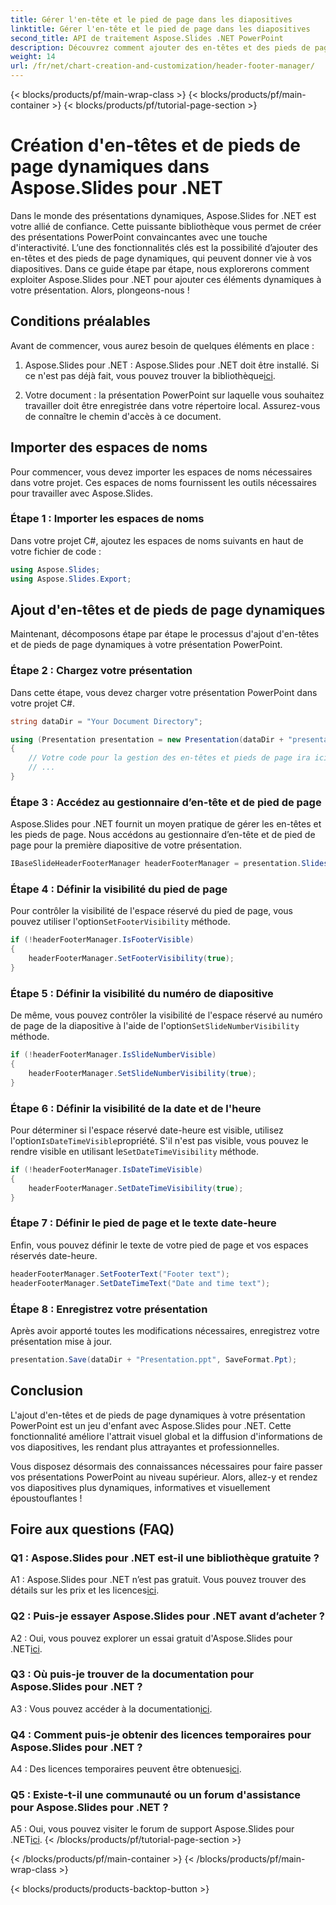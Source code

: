```yaml
---
title: Gérer l'en-tête et le pied de page dans les diapositives
linktitle: Gérer l'en-tête et le pied de page dans les diapositives
second_title: API de traitement Aspose.Slides .NET PowerPoint
description: Découvrez comment ajouter des en-têtes et des pieds de page dynamiques dans des présentations PowerPoint à l'aide d'Aspose.Slides pour .NET.
weight: 14
url: /fr/net/chart-creation-and-customization/header-footer-manager/
---
```


{< blocks/products/pf/main-wrap-class >}
{< blocks/products/pf/main-container >}
{< blocks/products/pf/tutorial-page-section >}


# Création d'en-têtes et de pieds de page dynamiques dans Aspose.Slides pour .NET

Dans le monde des présentations dynamiques, Aspose.Slides for .NET est votre allié de confiance. Cette puissante bibliothèque vous permet de créer des présentations PowerPoint convaincantes avec une touche d'interactivité. L’une des fonctionnalités clés est la possibilité d’ajouter des en-têtes et des pieds de page dynamiques, qui peuvent donner vie à vos diapositives. Dans ce guide étape par étape, nous explorerons comment exploiter Aspose.Slides pour .NET pour ajouter ces éléments dynamiques à votre présentation. Alors, plongeons-nous !

## Conditions préalables

Avant de commencer, vous aurez besoin de quelques éléments en place :

1.  Aspose.Slides pour .NET : Aspose.Slides pour .NET doit être installé. Si ce n'est pas déjà fait, vous pouvez trouver la bibliothèque[ici](https://releases.aspose.com/slides/net/).

2. Votre document : la présentation PowerPoint sur laquelle vous souhaitez travailler doit être enregistrée dans votre répertoire local. Assurez-vous de connaître le chemin d'accès à ce document.

## Importer des espaces de noms

Pour commencer, vous devez importer les espaces de noms nécessaires dans votre projet. Ces espaces de noms fournissent les outils nécessaires pour travailler avec Aspose.Slides.

### Étape 1 : Importer les espaces de noms

Dans votre projet C#, ajoutez les espaces de noms suivants en haut de votre fichier de code :

```csharp
using Aspose.Slides;
using Aspose.Slides.Export;
```

## Ajout d'en-têtes et de pieds de page dynamiques

Maintenant, décomposons étape par étape le processus d'ajout d'en-têtes et de pieds de page dynamiques à votre présentation PowerPoint.

### Étape 2 : Chargez votre présentation

Dans cette étape, vous devez charger votre présentation PowerPoint dans votre projet C#.

```csharp
string dataDir = "Your Document Directory";

using (Presentation presentation = new Presentation(dataDir + "presentation.ppt"))
{
    // Votre code pour la gestion des en-têtes et pieds de page ira ici.
    // ...
}
```

### Étape 3 : Accédez au gestionnaire d’en-tête et de pied de page

Aspose.Slides pour .NET fournit un moyen pratique de gérer les en-têtes et les pieds de page. Nous accédons au gestionnaire d’en-tête et de pied de page pour la première diapositive de votre présentation.

```csharp
IBaseSlideHeaderFooterManager headerFooterManager = presentation.Slides[0].HeaderFooterManager;
```

### Étape 4 : Définir la visibilité du pied de page

 Pour contrôler la visibilité de l'espace réservé du pied de page, vous pouvez utiliser l'option`SetFooterVisibility` méthode.

```csharp
if (!headerFooterManager.IsFooterVisible)
{
    headerFooterManager.SetFooterVisibility(true);
}
```

### Étape 5 : Définir la visibilité du numéro de diapositive

 De même, vous pouvez contrôler la visibilité de l'espace réservé au numéro de page de la diapositive à l'aide de l'option`SetSlideNumberVisibility` méthode.

```csharp
if (!headerFooterManager.IsSlideNumberVisible)
{
    headerFooterManager.SetSlideNumberVisibility(true);
}
```

### Étape 6 : Définir la visibilité de la date et de l'heure

 Pour déterminer si l'espace réservé date-heure est visible, utilisez l'option`IsDateTimeVisible`propriété. S'il n'est pas visible, vous pouvez le rendre visible en utilisant le`SetDateTimeVisibility` méthode.

```csharp
if (!headerFooterManager.IsDateTimeVisible)
{
    headerFooterManager.SetDateTimeVisibility(true);
}
```

### Étape 7 : Définir le pied de page et le texte date-heure

Enfin, vous pouvez définir le texte de votre pied de page et vos espaces réservés date-heure.

```csharp
headerFooterManager.SetFooterText("Footer text");
headerFooterManager.SetDateTimeText("Date and time text");
```

### Étape 8 : Enregistrez votre présentation

Après avoir apporté toutes les modifications nécessaires, enregistrez votre présentation mise à jour.

```csharp
presentation.Save(dataDir + "Presentation.ppt", SaveFormat.Ppt);
```

## Conclusion

L'ajout d'en-têtes et de pieds de page dynamiques à votre présentation PowerPoint est un jeu d'enfant avec Aspose.Slides pour .NET. Cette fonctionnalité améliore l'attrait visuel global et la diffusion d'informations de vos diapositives, les rendant plus attrayantes et professionnelles.

Vous disposez désormais des connaissances nécessaires pour faire passer vos présentations PowerPoint au niveau supérieur. Alors, allez-y et rendez vos diapositives plus dynamiques, informatives et visuellement époustouflantes !

## Foire aux questions (FAQ)

### Q1 : Aspose.Slides pour .NET est-il une bibliothèque gratuite ?
 A1 : Aspose.Slides pour .NET n’est pas gratuit. Vous pouvez trouver des détails sur les prix et les licences[ici](https://purchase.aspose.com/buy).

### Q2 : Puis-je essayer Aspose.Slides pour .NET avant d’acheter ?
A2 : Oui, vous pouvez explorer un essai gratuit d'Aspose.Slides pour .NET[ici](https://releases.aspose.com/).

### Q3 : Où puis-je trouver de la documentation pour Aspose.Slides pour .NET ?
 A3 : Vous pouvez accéder à la documentation[ici](https://reference.aspose.com/slides/net/).

### Q4 : Comment puis-je obtenir des licences temporaires pour Aspose.Slides pour .NET ?
 A4 : Des licences temporaires peuvent être obtenues[ici](https://purchase.aspose.com/temporary-license/).

### Q5 : Existe-t-il une communauté ou un forum d'assistance pour Aspose.Slides pour .NET ?
 A5 : Oui, vous pouvez visiter le forum de support Aspose.Slides pour .NET[ici](https://forum.aspose.com/).
{< /blocks/products/pf/tutorial-page-section >}

{< /blocks/products/pf/main-container >}
{< /blocks/products/pf/main-wrap-class >}

{< blocks/products/products-backtop-button >}
